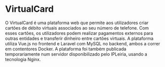 # VirtualCard


O VirtualCard é uma plataforma web que permite aos utilizadores criar cartões de débito virtuais associados ao seu número de telefone. Com esses cartões, os utilizadores podem realizar pagamentos externos para outras entidades e transferir dinheiro entre cartões virtuais. A plataforma utiliza Vue.js no frontend e Laravel com MySQL no backend, ambos a correr em contentores Docker. A plataforma foi também publicada temporariamente num servidor disponibilizado pelo IPLeiria, usando a tecnologia Nginx.


